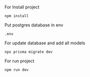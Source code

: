 For Install project
```
npm install 
```
Put postgres database in env
```
.env
```

For update database and add all models 
```
npx prisma migrate dev
```

For run project 
```
npm run dev
```

